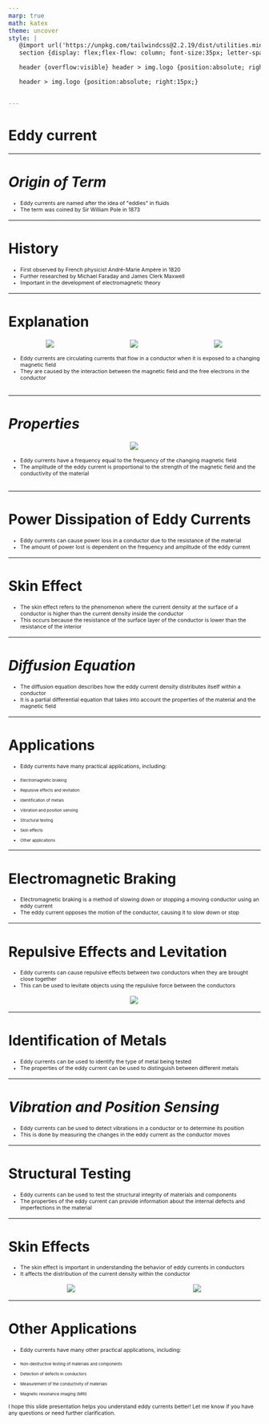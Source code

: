 ```yaml
---
marp: true
math: katex
theme: uncover
style: |
   @import url('https://unpkg.com/tailwindcss@2.2.19/dist/utilities.min.css');
   section {display: flex;flex-flow: column; font-size:35px; letter-spacing:1.4px;}

   header {overflow:visible} header > img.logo {position:absolute; right:15px;}

   header > img.logo {position:absolute; right:15px;}


---
```

<!-- backgroundImage: url('backgrounds/hhholographic (1).png') -->
<!-- _class: lead -->

 # Eddy current

---
<style scoped>p,li {font-size:0.92em}</style>

 # _Origin of Term_
- Eddy currents are named after the idea of "eddies" in fluids
- The term was coined by Sir William Pole in 1873


---
<style scoped>p,li {font-size:0.88em}</style>

 # **History**
- First observed by French physicist André-Marie Ampère in 1820
- Further researched by Michael Faraday and James Clerk Maxwell
- Important in the development of electromagnetic theory


---
<style scoped>p,li {font-size:0.80em}</style>

 # Explanation
<div style='flex:1 1 auto; min-height:0;' class="grid grid-cols-8 gap-4">
<div style='display:flex; flex-flow:column; min-height:0;' class="col-span-4">

<div style="display: flex; flex: 1 1 auto; flex-flow: row; min-height: 0"><div style="display: flex; flex: 1 1 auto; justify-content: center;min-height:0;min-width:0; margin-bottom:0.1em;;margin-right:0.15em">
<img style='object-fit: contain; max-height:100%; max-width:100%; background-color: rgba(0,0,0,0);' src='https://upload.wikimedia.org/wikipedia/commons/thumb/c/c6/Eddy_currents_due_to_magnet.svg/330px-Eddy_currents_due_to_magnet.svg.png'/>
</div>
<div style="display: flex; flex: 1 1 auto; justify-content: center;min-height:0;min-width:0; margin-bottom:0.1em;;margin-right:0.15em">
<img style='object-fit: contain; max-height:100%; max-width:100%; background-color: rgba(0,0,0,0);' src='https://upload.wikimedia.org/wikipedia/commons/thumb/d/d3/Eddy_currents_-_explanation_of_drag_force.svg/330px-Eddy_currents_-_explanation_of_drag_force.svg.png'/>
</div>
<div style="display: flex; flex: 1 1 auto; justify-content: center;min-height:0;min-width:0; margin-bottom:0.1em;;margin-right:0.15em">
<img style='object-fit: contain; max-height:100%; max-width:100%; background-color: rgba(0,0,0,0);' src='https://upload.wikimedia.org/wikipedia/commons/thumb/5/50/Eddy_current_brake_diagram.svg/330px-Eddy_current_brake_diagram.svg.png'/>
</div>
</div>

</div>

<div style='display:flex; flex-flow:column; min-height:0;' class="col-span-4">

- Eddy currents are circulating currents that flow in a conductor when it is exposed to a changing magnetic field
- They are caused by the interaction between the magnetic field and the free electrons in the conductor
</div>

</div>


---
<style scoped>p,li {font-size:0.88em}</style>

 # _Properties_
<div style='flex:1 1 auto; min-height:0;' class="grid grid-cols-8 gap-4">
<div style='display:flex; flex-flow:column; min-height:0;' class="col-span-4">

<div style="display: flex; flex: 1 1 auto; flex-flow: row; min-height: 0"><div style="display: flex; flex: 1 1 auto; justify-content: center;min-height:0;min-width:0; margin-bottom:0.1em;;margin-right:0.15em">
<img style='object-fit: contain; max-height:100%; max-width:100%; background-color: rgba(0,0,0,0);' src='https://upload.wikimedia.org/wikipedia/commons/thumb/e/ea/Laminated_core_eddy_currents_2.svg/310px-Laminated_core_eddy_currents_2.svg.png'/>
</div>
</div>

</div>

<div style='display:flex; flex-flow:column; min-height:0;' class="col-span-4">

- Eddy currents have a frequency equal to the frequency of the changing magnetic field
- The amplitude of the eddy current is proportional to the strength of the magnetic field and the conductivity of the material
</div>

</div>


---
<style scoped>p,li {font-size:0.92em}</style>

 # Power Dissipation of Eddy Currents
- Eddy currents can cause power loss in a conductor due to the resistance of the material
- The amount of power lost is dependent on the frequency and amplitude of the eddy current


---
<style scoped>p,li {font-size:0.92em}</style>

 # Skin Effect
- The skin effect refers to the phenomenon where the current density at the surface of a conductor is higher than the current density inside the conductor
- This occurs because the resistance of the surface layer of the conductor is lower than the resistance of the interior


---
<style scoped>p,li {font-size:0.92em}</style>

 # _Diffusion Equation_
- The diffusion equation describes how the eddy current density distributes itself within a conductor
- It is a partial differential equation that takes into account the properties of the material and the magnetic field


---
<style scoped>p,li {font-size:0.68em}</style>

 # Applications

- Eddy currents have many practical applications, including:

+ Electromagnetic braking

+ Repulsive effects and levitation

+ Identification of metals

+ Vibration and position sensing

+ Structural testing

+ Skin effects

+ Other applications

---
<style scoped>p,li {font-size:0.92em}</style>

 # Electromagnetic Braking

- Electromagnetic braking is a method of slowing down or stopping a moving conductor using an eddy current
- The eddy current opposes the motion of the conductor, causing it to slow down or stop

---
<style scoped>p,li {font-size:0.88em}</style>

 # Repulsive Effects and Levitation
- Eddy currents can cause repulsive effects between two conductors when they are brought close together
- This can be used to levitate objects using the repulsive force between the conductors
<div style="display: flex; flex: 1 1 auto; flex-flow: row; min-height: 0"><div style="display: flex; flex: 1 1 auto; justify-content: center;min-height:0;min-width:0; margin-bottom:0.1em;;margin-right:0.15em">
<img style='object-fit: contain; max-height:100%; max-width:100%; background-color: rgba(0,0,0,0);' src='https://upload.wikimedia.org/wikipedia/commons/thumb/2/2a/Linear_motor_field.gif/220px-Linear_motor_field.gif'/>
</div>
</div>


---
<style scoped>p,li {font-size:0.92em}</style>

 # **Identification of Metals**

- Eddy currents can be used to identify the type of metal being tested
- The properties of the eddy current can be used to distinguish between different metals

---
<style scoped>p,li {font-size:0.92em}</style>

 # _Vibration and Position Sensing_

- Eddy currents can be used to detect vibrations in a conductor or to determine its position
- This is done by measuring the changes in the eddy current as the conductor moves

---
<style scoped>p,li {font-size:0.92em}</style>

 # Structural Testing
- Eddy currents can be used to test the structural integrity of materials and components
- The properties of the eddy current can provide information about the internal defects and imperfections in the material


---
<style scoped>p,li {font-size:0.84em}</style>

 # Skin Effects
- The skin effect is important in understanding the behavior of eddy currents in conductors
- It affects the distribution of the current density within the conductor
<div style="display: flex; flex: 1 1 auto; flex-flow: row; min-height: 0"><div style="display: flex; flex: 1 1 auto; justify-content: center;min-height:0;min-width:0; margin-bottom:0.1em;;margin-right:0.15em">
<img style='object-fit: contain; max-height:100%; max-width:100%; background-color: rgba(0,0,0,0);' src='https://upload.wikimedia.org/wikipedia/commons/thumb/c/c2/EI-transformer_core_interleaved.svg/220px-EI-transformer_core_interleaved.svg.png'/>
</div>
<div style="display: flex; flex: 1 1 auto; justify-content: center;min-height:0;min-width:0; margin-bottom:0.1em;;margin-right:0.15em">
<img style='object-fit: contain; max-height:100%; max-width:100%; background-color: rgba(0,0,0,0);' src='https://upload.wikimedia.org/wikipedia/commons/thumb/f/fc/EI-transformer_core_interleaved_with_flux_paths.png/220px-EI-transformer_core_interleaved_with_flux_paths.png'/>
</div>
</div>


---
<style scoped>p,li {font-size:0.76em}</style>

 # Other Applications

- Eddy currents have many other practical applications, including:

+ Non-destructive testing of materials and components

+ Detection of defects in conductors

+ Measurement of the conductivity of materials

+ Magnetic resonance imaging (MRI)

I hope this slide presentation helps you understand eddy currents better! Let me know if you have any questions or need further clarification.